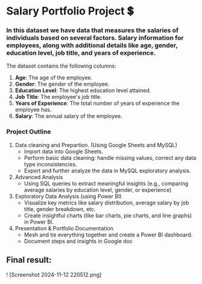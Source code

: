 # Salary Portfolio Project :heavy_dollar_sign:

### In this dataset we have data that measures the salaries of individuals based on several factors.  Salary information for employees, along with additional details like age, gender, education level, job title, and years of experience. 

The dataset contains the following columns:
1. **Age**: The age of the employee.
2. **Gender**: The gender of the employee.
3. **Education Level**: The highest education level attained.
4. **Job Title**: The employee's job title.
5. **Years of Experience**: The total number of years of experience the employee has.
6. **Salary**: The annual salary of the employee.

### Project Outline
1. Data cleaning and Prepartion. (Using Google Sheets and MySQL)
   - Import data into Google Sheets.
   - Perform basic data cleaning: handle missing values, correct any data type inconsistencies.
   - Export and further analyze the data in MySQL exploratory analysis.
2. Advanced Analysis
   - Using SQL queries to extract meaningful insights (e.g., comparing average salaries by education level, gender, or experience)
3. Exploratory Data Analysis (using Power BI)
   - Visualize key metrics like salary distribution, average salary by job title, gender breakdown, etc.
   - Create insightful charts (like bar charts, pie charts, and line graphs) in Power BI.
4. Presentation & Portfolio Documentation
   - Mesh and tie everything together and create a Power BI dashboard.
   - Document steps and insights in Google doc
  
## Final result:

! [Screenshot 2024-11-12 220512.png]
